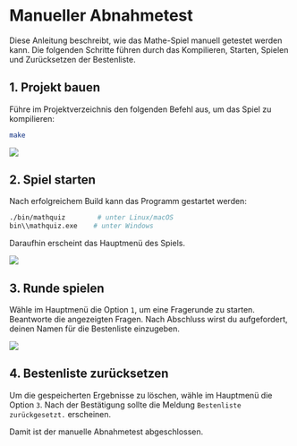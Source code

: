 # Manueller Abnahmetest

Diese Anleitung beschreibt, wie das Mathe-Spiel manuell getestet werden kann. Die folgenden Schritte führen durch das Kompilieren, Starten, Spielen und Zurücksetzen der Bestenliste.

## 1. Projekt bauen

Führe im Projektverzeichnis den folgenden Befehl aus, um das Spiel zu kompilieren:

```bash
make
```

![](img/test1.png)

## 2. Spiel starten

Nach erfolgreichem Build kann das Programm gestartet werden:

```bash
./bin/mathquiz        # unter Linux/macOS
bin\\mathquiz.exe    # unter Windows
```

Daraufhin erscheint das Hauptmenü des Spiels.

![](img/test2.png)

## 3. Runde spielen

Wähle im Hauptmenü die Option `1`, um eine Fragerunde zu starten. Beantworte die angezeigten Fragen. Nach Abschluss wirst du aufgefordert, deinen Namen für die Bestenliste einzugeben.

![](img/test3.png)

## 4. Bestenliste zurücksetzen

Um die gespeicherten Ergebnisse zu löschen, wähle im Hauptmenü die Option `3`. Nach der Bestätigung sollte die Meldung `Bestenliste zurückgesetzt.` erscheinen.

Damit ist der manuelle Abnahmetest abgeschlossen.
